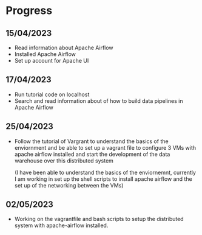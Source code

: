 # Progress

## 15/04/2023
- Read information about Apache Airflow
- Installed Apache Airflow 
- Set up account for Apache UI

## 17/04/2023
- Run tutorial code on localhost
- Search and read information about of how to build data pipelines in Apache Airflow

## 25/04/2023
- Follow the tutorial of Vargrant to understand the basics of the enviornment and be able to set up a vagrant file 
  to configure 3 VMs with apache airflow installed and start the development of the data warehouse over this distributed system 

  (I have been able to understand the basics of the enviornemnt, currently I am working in set up the shell scripts to install apache
  airflow and the set up of the networking between the VMs)

## 02/05/2023
-  Working on the vagrantfile and bash scripts to setup the distributed system with apache-airflow installed.
